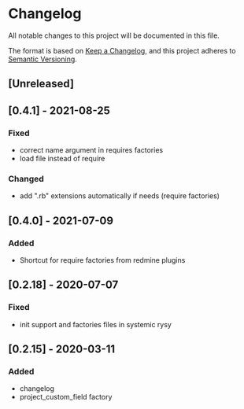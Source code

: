 # Changelog

All notable changes to this project will be documented in this file.

The format is based on [Keep a Changelog](https://keepachangelog.com/en/1.0.0/),
and this project adheres to [Semantic Versioning](https://semver.org/spec/v2.0.0.html).

## [Unreleased]
## [0.4.1] - 2021-08-25
### Fixed
- correct name argument in requires factories
- load file instead of require
### Changed
- add ".rb" extensions automatically if needs (require factories)

## [0.4.0] - 2021-07-09
### Added
- Shortcut for require factories from redmine plugins

## [0.2.18] - 2020-07-07
### Fixed
- init support and factories files in systemic rysy
## [0.2.15] - 2020-03-11
### Added
- changelog
- project_custom_field factory
